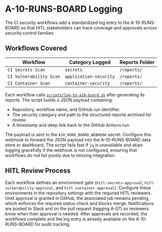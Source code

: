 # A-10-RUNS-BOARD Logging

The CI security workflows add a standardized log entry to the A-10-RUNS-BOARD so that HITL stakeholders can trace coverage and approvals across security control families.

## Workflows Covered

| Workflow | Category Logged | Reports Folder |
| --- | --- | --- |
| `CI Secrets Scan` | `secrets` | `/reports/` |
| `CI Vulnerability Scan` | `application-security` | `/reports/` |
| `CI Container Scan` | `container-security` | `/reports/` |

Each workflow calls [`scripts/log-to-a10-board.sh`](../scripts/log-to-a10-board.sh) after generating its reports. The script builds a JSON payload containing:

- Repository, workflow name, and GitHub run identifier.
- The security category and path to the structured reports archived for review.
- A timestamp and deep link back to the GitHub Actions run.

The payload is sent to the `A10_RUNS_BOARD_WEBHOOK` secret. Configure this webhook to forward the JSON payload into the A-10-RUNS-BOARD data store or dashboard. The script fails fast if `jq` is unavailable and skips logging gracefully if the webhook is not configured, ensuring that workflows do not fail purely due to missing integration.

## HITL Review Process

Each workflow defines an environment gate (`hitl-secrets-approval`, `hitl-vulnerability-approval`, and `hitl-container-approval`). Configure these environments in the repository settings with the required HITL reviewers. Until approval is granted in GitHub, the associated job remains pending, which enforces the required status check and blocks merge. Notifications are posted to Slack and on the pull request (tagging A-07) so reviewers know when their approval is needed. After approvals are recorded, the workflows complete and the log entry is already available on the A-10-RUNS-BOARD for audit tracking.
